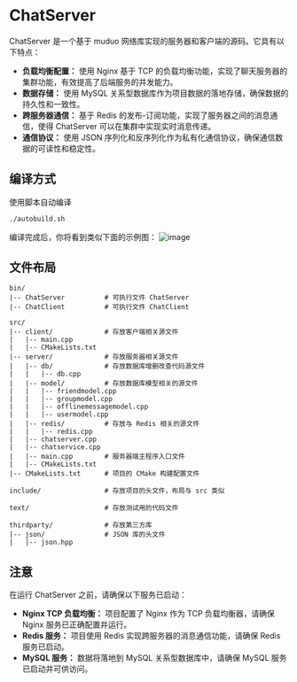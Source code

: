 # ChatServer

ChatServer 是一个基于 muduo 网络库实现的服务器和客户端的源码。它具有以下特点：

- **负载均衡配置：** 使用 Nginx 基于 TCP 的负载均衡功能，实现了聊天服务器的集群功能，有效提高了后端服务的并发能力。
- **数据存储：** 使用 MySQL 关系型数据库作为项目数据的落地存储，确保数据的持久性和一致性。
- **跨服务器通信：** 基于 Redis 的发布-订阅功能，实现了服务器之间的消息通信，使得 ChatServer 可以在集群中实现实时消息传递。
- **通信协议：** 使用 JSON 序列化和反序列化作为私有化通信协议，确保通信数据的可读性和稳定性。


  
## 编译方式

使用脚本自动编译
```bash
./autobuild.sh
```
编译完成后，你将看到类似下面的示例图：
![image](https://github.com/wlsnobug/ChatServer/assets/154769985/bbd36f23-f1e0-4652-a303-b2182e46a9e8)


## 文件布局

```
bin/
|-- ChatServer          # 可执行文件 ChatServer
|-- ChatClient          # 可执行文件 ChatClient

src/
|-- client/             # 存放客户端相关源文件
|   |-- main.cpp
|   |-- CMakeLists.txt
|-- server/             # 存放服务器相关源文件
|   |-- db/             # 存放数据库增删改查代码源文件
|   |   |-- db.cpp      
|   |-- model/          # 存放数据库模型相关的源文件
|   |   |-- friendmodel.cpp 
|   |   |-- groupmodel.cpp 
|   |   |-- offlinemessagemodel.cpp
|   |   |-- usermodel.cpp
|   |-- redis/          # 存放与 Redis 相关的源文件
|   |   |-- redis.cpp
|   |-- chatserver.cpp 
|   |-- chatservice.cpp 
|   |-- main.cpp        # 服务器端主程序入口文件
|   |-- CMakeLists.txt
|-- CMakeLists.txt      # 项目的 CMake 构建配置文件

include/                # 存放项目的头文件，布局与 src 类似

text/                   # 存放测试用的代码文件

thirdparty/             # 存放第三方库
|-- json/               # JSON 库的头文件
|   |-- json.hpp
```



## 注意
在运行 ChatServer 之前，请确保以下服务已启动：
- **Nginx TCP 负载均衡：** 项目配置了 Nginx 作为 TCP 负载均衡器，请确保 Nginx 服务已正确配置并运行。
- **Redis 服务：** 项目使用 Redis 实现跨服务器的消息通信功能，请确保 Redis 服务已启动。
- **MySQL 服务：** 数据将落地到 MySQL 关系型数据库中，请确保 MySQL 服务已启动并可供访问。
